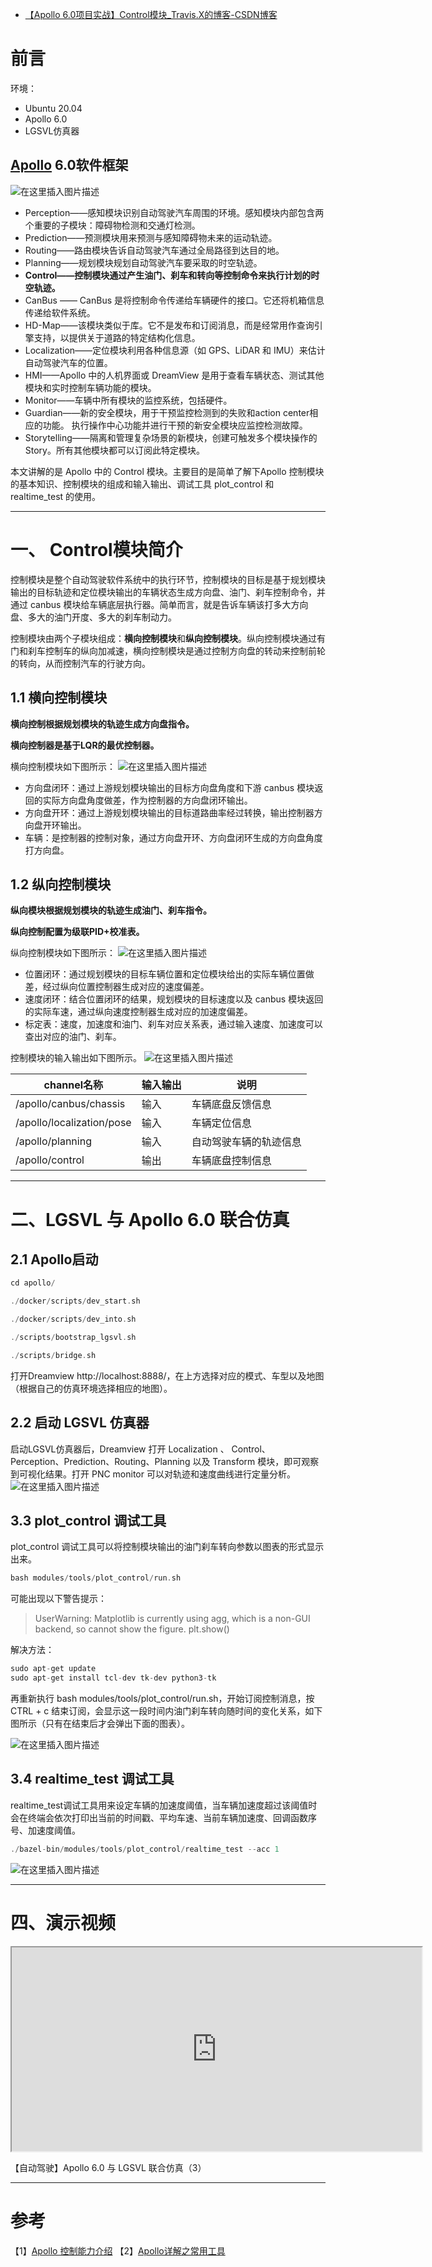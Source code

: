 - [【Apollo 6.0项目实战】Control模块_Travis.X的博客-CSDN博客](https://blog.csdn.net/Travis_X/article/details/121802955)

# 前言

环境：

- Ubuntu 20.04
- Apollo 6.0
- LGSVL仿真器

## [Apollo](https://so.csdn.net/so/search?q=Apollo&spm=1001.2101.3001.7020) 6.0软件框架

![在这里插入图片描述](https://img-blog.csdnimg.cn/66d527b5163d444abd699023053db962.png?x-oss-process=image/watermark,type_ZHJvaWRzYW5zZmFsbGJhY2s,shadow_50,text_Q1NETiBAVHJhdmlzLlg=,size_20,color_FFFFFF,t_70,g_se,x_16)

- Perception——感知模块识别自动驾驶汽车周围的环境。感知模块内部包含两个重要的子模块：障碍物检测和交通灯检测。
- Prediction——预测模块用来预测与感知障碍物未来的运动轨迹。
- Routing——路由模块告诉自动驾驶汽车通过全局路径到达目的地。
- Planning——规划模块规划自动驾驶汽车要采取的时空轨迹。
- **Control——控制模块通过产生油门、刹车和转向等控制命令来执行计划的时空轨迹。**
- CanBus —— CanBus 是将控制命令传递给车辆硬件的接口。它还将机箱信息传递给软件系统。
- HD-Map——该模块类似于库。它不是发布和订阅消息，而是经常用作查询引擎支持，以提供关于道路的特定结构化信息。
- Localization——定位模块利用各种信息源（如 GPS、LiDAR 和 IMU）来估计自动驾驶汽车的位置。
- HMI——Apollo 中的人机界面或 DreamView 是用于查看车辆状态、测试其他模块和实时控制车辆功能的模块。
- Monitor——车辆中所有模块的监控系统，包括硬件。
- Guardian——新的安全模块，用于干预监控检测到的失败和action center相应的功能。 执行操作中心功能并进行干预的新安全模块应监控检测故障。
- Storytelling——隔离和管理复杂场景的新模块，创建可触发多个模块操作的Story。所有其他模块都可以订阅此特定模块。

本文讲解的是 Apollo 中的 Control 模块。主要目的是简单了解下Apollo 控制模块的基本知识、控制模块的组成和输入输出、调试工具 plot_control 和 realtime_test 的使用。

------

# 一、 Control模块简介

控制模块是整个自动驾驶软件系统中的执行环节，控制模块的目标是基于规划模块输出的目标轨迹和定位模块输出的车辆状态生成方向盘、油门、刹车控制命令，并通过 canbus 模块给车辆底层执行器。简单而言，就是告诉车辆该打多大方向盘、多大的油门开度、多大的刹车制动力。

控制模块由两个子模块组成：**横向控制模块**和**纵向控制模块**。纵向控制模块通过有门和刹车控制车的纵向加减速，横向控制模块是通过控制方向盘的转动来控制前轮的转向，从而控制汽车的行驶方向。

## 1.1 横向控制模块

**横向控制根据规划模块的轨迹生成方向盘指令。**

**横向控制器是基于LQR的最优控制器。**

横向控制模块如下图所示：
![在这里插入图片描述](https://img-blog.csdnimg.cn/128ad652d8a94361998461842f75e6d3.png)

- 方向盘闭环：通过上游规划模块输出的目标方向盘角度和下游 canbus 模块返回的实际方向盘角度做差，作为控制器的方向盘闭环输出。
- 方向盘开环：通过上游规划模块输出的目标道路曲率经过转换，输出控制器方向盘开环输出。
- 车辆：是控制器的控制对象，通过方向盘开环、方向盘闭环生成的方向盘角度打方向盘。

## 1.2 纵向控制模块

**纵向模块根据规划模块的轨迹生成油门、刹车指令。**

**纵向控制配置为级联PID+校准表。**

纵向控制模块如下图所示：
![在这里插入图片描述](https://img-blog.csdnimg.cn/b9854f3eba7f41328cf4c2ef965e4998.png)

- 位置闭环：通过规划模块的目标车辆位置和定位模块给出的实际车辆位置做差，经过纵向位置控制器生成对应的速度偏差。
- 速度闭环：结合位置闭环的结果，规划模块的目标速度以及 canbus 模块返回的实际车速，通过纵向速度控制器生成对应的加速度偏差。
- 标定表：速度，加速度和油门、刹车对应关系表，通过输入速度、加速度可以查出对应的油门、刹车。

控制模块的输入输出如下图所示。
![在这里插入图片描述](https://img-blog.csdnimg.cn/8192b3cbcc2c4d4985a121e65e4cae5e.png)

| channel名称               | 输入输出 | 说明                   |
| ------------------------- | -------- | ---------------------- |
| /apollo/canbus/chassis    | 输入     | 车辆底盘反馈信息       |
| /apollo/localization/pose | 输入     | 车辆定位信息           |
| /apollo/planning          | 输入     | 自动驾驶车辆的轨迹信息 |
| /apollo/control           | 输出     | 车辆底盘控制信息       |

------

# 二、LGSVL 与 Apollo 6.0 联合仿真

## 2.1 Apollo启动

```cpp
cd apollo/

./docker/scripts/dev_start.sh

./docker/scripts/dev_into.sh

./scripts/bootstrap_lgsvl.sh

./scripts/bridge.sh
```

打开Dreamview http://localhost:8888/，在上方选择对应的模式、车型以及地图（根据自己的仿真环境选择相应的地图）。

## 2.2 启动 LGSVL 仿真器

启动LGSVL仿真器后，Dreamview 打开 Localization 、 Control、 Perception、Prediction、Routing、Planning 以及 Transform 模块，即可观察到可视化结果。打开 PNC monitor 可以对轨迹和速度曲线进行定量分析。
![在这里插入图片描述](https://img-blog.csdnimg.cn/a4ae56297e4c424bbbe194b2d7b89e8b.png?x-oss-process=image/watermark,type_d3F5LXplbmhlaQ,shadow_50,text_Q1NETiBAVHJhdmlzLlg=,size_20,color_FFFFFF,t_70,g_se,x_16#pic_center)

## 3.3 plot_control 调试工具

plot_control 调试工具可以将控制模块输出的油门刹车转向参数以图表的形式显示出来。

```cpp
bash modules/tools/plot_control/run.sh
```

可能出现以下警告提示：

> UserWarning: Matplotlib is currently using agg, which is a non-GUI backend, so cannot show the figure.
> plt.show()

解决方法：

```cpp
sudo apt-get update
sudo apt-get install tcl-dev tk-dev python3-tk
```

再重新执行 bash modules/tools/plot_control/run.sh，开始订阅控制消息，按 CTRL + c 结束订阅，会显示这一段时间内油门刹车转向随时间的变化关系，如下图所示（只有在结束后才会弹出下面的图表）。

![在这里插入图片描述](https://img-blog.csdnimg.cn/0a53888d6553411b8f516c3f2c0c59f2.png?x-oss-process=image/watermark,type_d3F5LXplbmhlaQ,shadow_50,text_Q1NETiBAVHJhdmlzLlg=,size_20,color_FFFFFF,t_70,g_se,x_16#pic_center)

## 3.4 realtime_test 调试工具

realtime_test调试工具用来设定车辆的加速度阈值，当车辆加速度超过该阈值时会在终端会依次打印出当前的时间戳、平均车速、当前车辆加速度、回调函数序号、加速度阈值。

```cpp
./bazel-bin/modules/tools/plot_control/realtime_test --acc 1
```

![在这里插入图片描述](https://img-blog.csdnimg.cn/ba43dfb802694b1bb6b89ff36d1a850b.png?x-oss-process=image/watermark,type_d3F5LXplbmhlaQ,shadow_50,text_Q1NETiBAVHJhdmlzLlg=,size_20,color_FFFFFF,t_70,g_se,x_16#pic_center)

------

# 四、演示视频

<iframe id="Z3W1oHGy-1638797009334" src="https://player.bilibili.com/player.html?aid=977167682" allowfullscreen="true" data-mediaembed="bilibili" style="box-sizing: border-box; outline: 0px; margin: 0px; padding: 0px; font-weight: normal; overflow-wrap: break-word; display: block; width: 660px; height: 330px;"></iframe>

【自动驾驶】Apollo 6.0 与 LGSVL 联合仿真（3）

------

# 参考

【1】[Apollo 控制能力介绍](https://apollo.auto/document_cn.html?target=/Apollo-Homepage-Document/Apollo_Doc_CN_6_0/)
【2】[Apollo详解之常用工具](https://blog.csdn.net/weixin_49024732/article/details/118879205?spm=1001.2101.3001.6650.10&utm_medium=distribute.pc_relevant.none-task-blog-2~default~BlogCommendFromBaidu~default-10.highlightwordscore&depth_1-utm_source=distribute.pc_relevant.none-task-blog-2~default~BlogCommendFromBaidu~default-10.highlightwordscore)